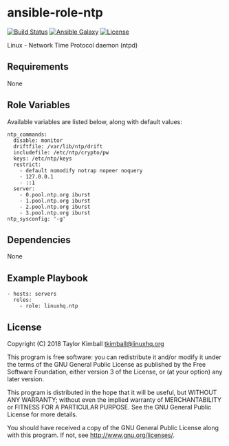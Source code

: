 # ansible-role-ntp

[![Build Status](https://travis-ci.org/linuxhq/ansible-role-ntp.svg?branch=master)](https://travis-ci.org/linuxhq/ansible-role-ntp)
[![Ansible Galaxy](https://img.shields.io/badge/ansible--galaxy-ntp-blue.svg?style=flat)](https://galaxy.ansible.com/linuxhq/ntp)
[![License](https://img.shields.io/badge/license-GPLv3-brightgreen.svg?style=flat)](https://github.com/linuxhq/ansible-role-ntp/blob/master/COPYING)

Linux - Network Time Protocol daemon (ntpd)

## Requirements

None

## Role Variables

Available variables are listed below, along with default values:

    ntp_commands:
      disable: monitor
      driftfile: /var/lib/ntp/drift
      includefile: /etc/ntp/crypto/pw
      keys: /etc/ntp/keys
      restrict:
        - default nomodify notrap nopeer noquery
        - 127.0.0.1
        - ::1
      server:
        - 0.pool.ntp.org iburst
        - 1.pool.ntp.org iburst
        - 2.pool.ntp.org iburst
        - 3.pool.ntp.org iburst
    ntp_sysconfig: '-g'

## Dependencies

None

## Example Playbook

    - hosts: servers
      roles:
        - role: linuxhq.ntp

## License

Copyright (C) 2018 Taylor Kimball <tkimball@linuxhq.org>

This program is free software: you can redistribute it and/or modify
it under the terms of the GNU General Public License as published by
the Free Software Foundation, either version 3 of the License, or
(at your option) any later version.

This program is distributed in the hope that it will be useful,
but WITHOUT ANY WARRANTY; without even the implied warranty of
MERCHANTABILITY or FITNESS FOR A PARTICULAR PURPOSE. See the
GNU General Public License for more details.

You should have received a copy of the GNU General Public License
along with this program. If not, see <http://www.gnu.org/licenses/>.
